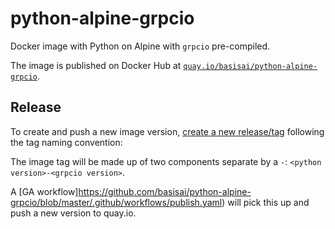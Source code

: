 # python-alpine-grpcio

Docker image with Python on Alpine with `grpcio` pre-compiled.

The image is published on Docker Hub at
[`quay.io/basisai/python-alpine-grpcio`](https://quay.io/basisai/python-alpine-grpcio).

## Release

To create and push a new image version, [create a new release/tag](https://github.com/basisai/python-alpine-grpcio/releases/new) following the tag naming convention:

The image tag will be made up of two components separate by a
`-`: `<python version>-<grpcio version>`.

A [GA workflow]https://github.com/basisai/python-alpine-grpcio/blob/master/.github/workflows/publish.yaml) will pick this up and push a new version to quay.io.

